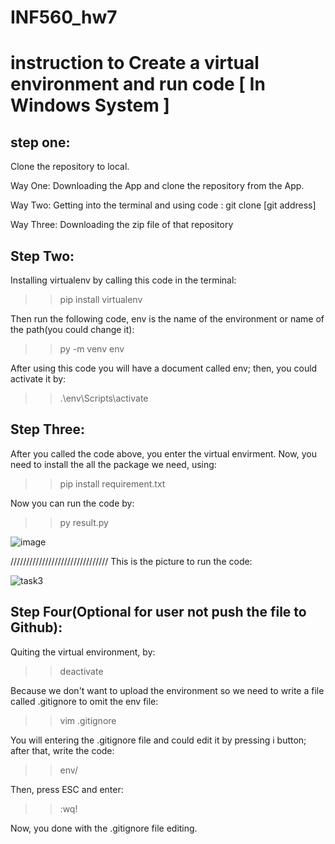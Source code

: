 # INF560_hw7
# instruction to Create a virtual environment and run code [ In Windows System ]


## step one:
Clone the repository to local. 

Way One: Downloading the App and clone the repository from the App.

Way Two: Getting into the terminal and using code : git clone [git address]

Way Three: Downloading the zip file of that repository


## Step Two:
Installing virtualenv by calling this code in the terminal:

>> pip install virtualenv

Then run the following code, env is the name of the environment or name of the path(you could change it):

>> py -m venv env

After using this code you will have a document called env; then, you could activate it by:

>> .\env\Scripts\activate


## Step Three:
After you called the code above, you enter the virtual envirment. Now, you need to install the all the package we need, using:

>> pip install requirement.txt


Now you can run the code by:

>> py result.py


![image](https://user-images.githubusercontent.com/54834260/98059831-ee2fb480-1dfc-11eb-83a6-ad14b2de5baf.png)


///////////////////////////////
This is the picture to run the code:

![task3](https://user-images.githubusercontent.com/54834260/97098216-87a9da00-1637-11eb-957c-51f9505ad617.png)


## Step Four(Optional for user not push the file to Github):
Quiting the virtual environment, by:

>> deactivate

Because we don't want to upload the environment so we need to write a file called .gitignore to omit the env file:

>> vim .gitignore

You will entering the .gitignore file and could edit it by pressing i button; after that, write the code:

>> env/

Then, press ESC and enter: 

>> :wq!

Now, you done with the .gitignore file editing.
